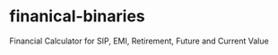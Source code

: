 finanical-binaries
==================

Financial Calculator for SIP, EMI, Retirement, Future and Current Value
